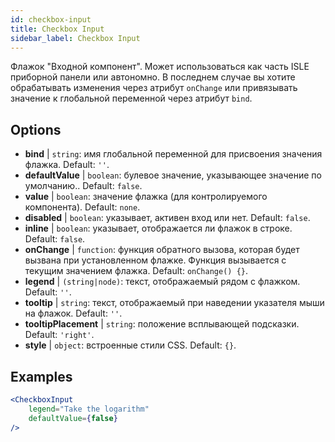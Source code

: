 ```yaml
---
id: checkbox-input
title: Checkbox Input
sidebar_label: Checkbox Input
---
```


Флажок "Входной компонент". Может использоваться как часть ISLE приборной панели или автономно. В последнем случае вы хотите обрабатывать изменения через атрибут `onChange` или привязывать значение к глобальной переменной через атрибут `bind`.

## Options

* __bind__ | `string`: имя глобальной переменной для присвоения значения флажка. Default: `''`.
* __defaultValue__ | `boolean`: булевое значение, указывающее значение по умолчанию.. Default: `false`.
* __value__ | `boolean`: значение флажка (для контролируемого компонента). Default: `none`.
* __disabled__ | `boolean`: указывает, активен вход или нет. Default: `false`.
* __inline__ | `boolean`: указывает, отображается ли флажок в строке. Default: `false`.
* __onChange__ | `function`: функция обратного вызова, которая будет вызвана при установленном флажке. Функция вызывается с текущим значением флажка. Default: `onChange() {}`.
* __legend__ | `(string|node)`: текст, отображаемый рядом с флажком. Default: `''`.
* __tooltip__ | `string`: текст, отображаемый при наведении указателя мыши на флажок. Default: `''`.
* __tooltipPlacement__ | `string`: положение всплывающей подсказки. Default: `'right'`.
* __style__ | `object`: встроенные стили CSS. Default: `{}`.


## Examples

```jsx live
<CheckboxInput
    legend="Take the logarithm"
    defaultValue={false}
/>
```

